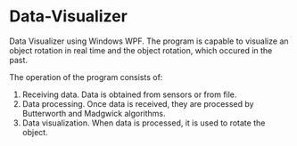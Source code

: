 # Data-Visualizer

Data Visualizer using Windows WPF. The program is capable to visualize an object rotation in real time
and the object rotation, which occured in the past.

The operation of the program consists of:
1. Receiving data. Data is obtained from sensors or from file.
2. Data processing. Once data is received, they are processed by Butterworth and Madgwick algorithms.
3. Data visualization. When data is processed, it is used to rotate the object.
